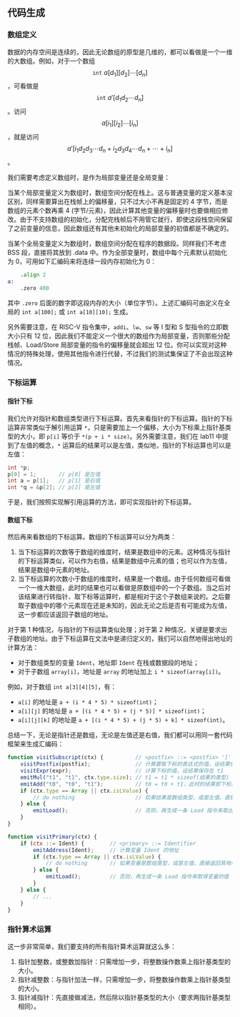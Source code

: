 ## 代码生成

### 数组定义

数据的内存空间是连续的，因此无论数组的原型是几维的，都可以看做是一个一维的大数组。例如，对于一个数组 $$\mathtt{int}~a[d_1][d_2]\cdots[d_n]$$，可看做是 $$\mathtt{int}~a'[d_1d_2\cdots d_n]$$。访问 $$a[i_1][i_2]\cdots[i_n]$$，就是访问 $$a'[i_1d_2d_3\cdots d_n + i_2d_3d_4\cdots d_n + \cdots + i_n]$$。

我们需要考虑定义数组时，是作为局部变量还是全局变量：

当某个局部变量定义为数组时，数组空间分配在栈上。这与普通变量的定义基本没区别，同样需要算出在栈帧上的偏移量，只不过大小不再是固定的 4 字节，而是数组的元素个数再乘 4 (字节/元素)，因此计算其他变量的偏移量时也要做相应修改。由于不支持数组的初始化，分配完栈帧后不用管它就行，即使这段栈空间保留了之前变量的信息，因此数组还有其他未初始化的局部变量的初值都是不确定的。

当某个全局变量定义为数组时，数组空间分配在程序的数据段。同样我们不考虑 BSS 段，直接将其放到 .data 中。作为全部变量时，数组中每个元素默认初始化为 0，可用如下汇编码来将连续一段内存初始化为 0：

```asm
    .align 2
a:
    .zero 400
```

其中 `.zero` 后面的数字即这段内存的大小（单位字节）。上述汇编码可由定义在全局的 `int a[100];` 或 `int a[10][10];` 生成。

另外需要注意，在 RISC-V 指令集中，`addi`、`lw`、`sw` 等 I 型和 S 型指令的立即数大小只有 12 位，因此我们不能定义一个很大的数组作为局部变量，否则那些分配栈帧、Load/Store 局部变量的指令的偏移量就会超出 12 位。你可以实现对这种情况的特殊处理，使用其他指令进行代替，不过我们的测试集保证了不会出现这种情况。

### 下标运算

#### 指针下标

我们允许对指针和数组类型进行下标运算。首先来看指针的下标运算。指针的下标运算非常类似于解引用运算 `*`，只是需要加上一个偏移，大小为下标乘上指针基类型的大小，即 `p[i]` 等价于 `*(p + i * size)`。另外需要注意，我们在 lab11 中提到了左值的概念，`*` 运算后的结果可以是左值，类似地，指针的下标运算也可以是左值：

```c
int *p;
p[0] = 1;       // p[0] 是左值
int a = p[1];   // p[1] 是右值
int *q = &p[2]; // p[2] 是左值
```

于是，我们按照实现解引用运算的方法，即可实现指针的下标运算。

#### 数组下标

然后再来看数组的下标运算。数组的下标运算可以分为两类：

1. 当下标运算的次数等于数组的维度时，结果是数组中的元素。这种情况与指针的下标运算类似，可以作为右值，结果是数组中元素的值；也可以作为左值，结果是数组中元素的地址。
2. 当下标运算的次数小于数组的维度时，结果是一个数组。由于任何数组可看做一个一维大数组，此时的结果也可以看做是原数组中的一个子数组。当之后对该结果进行转指针、取下标等运算时，都是相对于这个子数组来说的。之后要取子数组中的哪个元素现在还是未知的，因此无论之后是否有可能成为左值，这一步都应该返回子数组的地址。

对于第 1 种情况，与指针的下标运算类似处理；对于第 2 种情况，关键是要求出子数组的地址。由于下标运算在文法中是递归定义的，我们可以自然地得出地址的计算方法：

* 对于数组类型的变量 `Ident`，地址即 `Ident` 在栈或数据段的地址；
* 对于子数组 `array[i]`，地址是 `array` 的地址加上 `i * sizeof(array[i])`。

例如，对于数组 `int a[3][4][5]`，有：

* `a[i]` 的地址是 `a + (i * 4 * 5) * sizeof(int)`；
* `a[i][j]` 的地址是 `a + [(i * 4 * 5) + (j * 5)] * sizeof(int)`；
* `a[i][j][k]` 的地址是 `a + [(i * 4 * 5) + (j * 5) + k] * sizeof(int)`。

总结一下，无论是指针还是数组，无论是左值还是右值，我们都可以用同一套代码框架来生成汇编码：

```js
function visitSubscript(ctx) {          // <postfix> ::= <postfix> '[' expr ']'
    visitPostfix(postfix);              // 计算要取下标的表达式的值，设结果保存在 t0
    visitExpr(expr);                    // 计算下标的值，设结果保存在 t1
    emitMul("t1", "t1", ctx.type.size); // t1 = t1 * sizeof(结果的类型)
    emitAdd("t0", "t0", "t1");          // t0 = t0 + t1，此时的结果即下标运算后子数组或元素的地址
    if (ctx.type == Array || ctx.isLValue) {
        // do nothing                   // 如果结果是数组类型，或是左值，直接返回其地址
    } else {
        emitLoad();                     // 否则，再生成一条 Load 指令来取出该地址中保存的值
    }
}

function visitPrimary(ctx) {
    if (ctx ::= Ident) {        // <primary> ::= Identifier
        emitAddress(Ident);     // 计算变量 Ident 的地址
        if (ctx.type == Array || ctx.isLValue) {
            // do nothing       // 如果变量是数组类型，或是左值，直接返回其地址
        } else {
            emitLoad();         // 否则，再生成一条 Load 指令来取得变量的值
        }
    } else {
        // ...
    }
}
```

### 指针算术运算

这一步非常简单，我们要支持的所有指针算术运算就这么多：

1. 指针加整数，或整数加指针：只需增加一步，将整数操作数乘上指针基类型的大小。
2. 指针减整数：与指针加法一样，只需增加一步，将整数操作数乘上指针基类型的大小。
3. 指针减指针：先直接做减法，然后除以指针基类型的大小（要求两指针基类型相同）。
